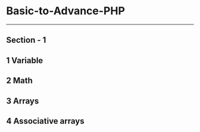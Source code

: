 # Basic-to-Advance-PHP
-----------------------
Section - 1
-----------
1 Variable
----------
2 Math
--------
3 Arrays
---------
4 Associative arrays
-----------------------
